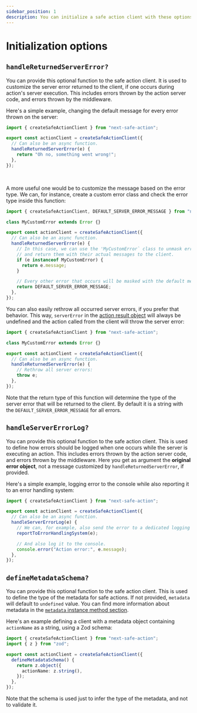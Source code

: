 ```yaml
---
sidebar_position: 1
description: You can initialize a safe action client with these options.
---
```


# Initialization options

## `handleReturnedServerError?`

You can provide this optional function to the safe action client. It is used to customize the server error returned to the client, if one occurs during action's server execution. This includes errors thrown by the action server code, and errors thrown by the middleware.

Here's a simple example, changing the default message for every error thrown on the server:

```typescript title=src/lib/safe-action.ts
import { createSafeActionClient } from "next-safe-action";

export const actionClient = createSafeActionClient({
  // Can also be an async function.
  handleReturnedServerError(e) {
    return "Oh no, something went wrong!";
  },
});
```

<br/>

A more useful one would be to customize the message based on the error type. We can, for instance, create a custom error class and check the error type inside this function:

```typescript title=src/lib/safe-action.ts
import { createSafeActionClient, DEFAULT_SERVER_ERROR_MESSAGE } from "next-safe-action";

class MyCustomError extends Error {}

export const actionClient = createSafeActionClient({
  // Can also be an async function.
  handleReturnedServerError(e) {
    // In this case, we can use the 'MyCustomError` class to unmask errors
    // and return them with their actual messages to the client.
    if (e instanceof MyCustomError) {
      return e.message;
    }

    // Every other error that occurs will be masked with the default message.
    return DEFAULT_SERVER_ERROR_MESSAGE;
  },
});
```

You can also easily rethrow all occurred server errors, if you prefer that behavior. This way, `serverError` in the [action result object](/docs/execution/action-result-object) will always be undefined and the action called from the client will throw the server error:

```typescript title=src/lib/safe-action.ts
import { createSafeActionClient } from "next-safe-action";

class MyCustomError extends Error {}

export const actionClient = createSafeActionClient({
  // Can also be an async function.
  handleReturnedServerError(e) {
    // Rethrow all server errors:
    throw e;
  },
});
```

Note that the return type of this function will determine the type of the server error that will be returned to the client. By default it is a string with the `DEFAULT_SERVER_ERROR_MESSAGE` for all errors.

## `handleServerErrorLog?`

You can provide this optional function to the safe action client. This is used to define how errors should be logged when one occurs while the server is executing an action. This includes errors thrown by the action server code, and errors thrown by the middleware. Here you get as argument the **original error object**, not a message customized by `handleReturnedServerError`, if provided.

Here's a simple example, logging error to the console while also reporting it to an error handling system:

```typescript title=src/lib/safe-action.ts
import { createSafeActionClient } from "next-safe-action";

export const actionClient = createSafeActionClient({
  // Can also be an async function.
  handleServerErrorLog(e) {
    // We can, for example, also send the error to a dedicated logging system.
    reportToErrorHandlingSystem(e);

    // And also log it to the console.
    console.error("Action error:", e.message);
  },
});
```

## `defineMetadataSchema?`

You can provide this optional function to the safe action client. This is used to define the type of the metadata for safe actions. If not provided, `metadata` will default to `undefined` value. You can find more information about metadata in the [`metadata` instance method section](/docs/safe-action-client/instance-methods#metadata).

Here's an example defining a client with a metadata object containing `actionName` as a string, using a Zod schema:

```typescript title="src/app/safe-action.ts"
import { createSafeActionClient } from "next-safe-action";
import { z } from "zod";

export const actionClient = createSafeActionClient({
  defineMetadataSchema() {
    return z.object({
      actionName: z.string(),
    });
  },
});
```

Note that the schema is used just to infer the type of the metadata, and not to validate it.
